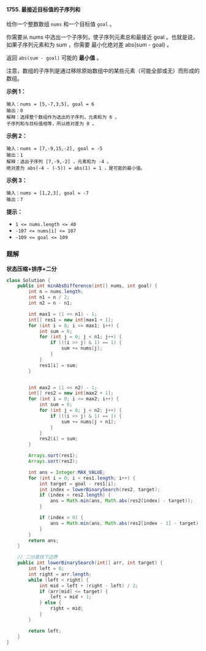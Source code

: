 #### 1755. 最接近目标值的子序列和

给你一个整数数组 `nums` 和一个目标值 `goal` 。

你需要从 nums 中选出一个子序列，使子序列元素总和最接近 goal 。也就是说，如果子序列元素和为 sum ，你需要 最小化绝对差 abs(sum - goal) 。

返回 `abs(sum - goal)` 可能的 **最小值** 。

注意，数组的子序列是通过移除原始数组中的某些元素（可能全部或无）而形成的数组。

**示例 1：**

```shell
输入：nums = [5,-7,3,5], goal = 6
输出：0
解释：选择整个数组作为选出的子序列，元素和为 6 。
子序列和与目标值相等，所以绝对差为 0 。
```

**示例 2：**

```shell
输入：nums = [7,-9,15,-2], goal = -5
输出：1
解释：选出子序列 [7,-9,-2] ，元素和为 -4 。
绝对差为 abs(-4 - (-5)) = abs(1) = 1 ，是可能的最小值。
```

**示例 3：**

```shell
输入：nums = [1,2,3], goal = -7
输出：7
```

**提示：**

- `1 <= nums.length <= 40`
- `-107 <= nums[i] <= 107`
- `-109 <= goal <= 109`

### 题解

**状态压缩+排序+二分**

```java
class Solution {
    public int minAbsDifference(int[] nums, int goal) {
        int n = nums.length;
        int n1 = n / 2;
        int n2 = n - n1;

        int max1 = (1 << n1) - 1;
        int[] res1 = new int[max1 + 1];
        for (int i = 0; i <= max1; i++) {
            int sum = 0;
            for (int j = 0; j < n1; j++) {
                if (((i >> j) & 1) == 1) {
                    sum += nums[j];
                }
            }
            res1[i] = sum;
        }


        int max2 = (1 << n2) - 1;
        int[] res2 = new int[max2 + 1];
        for (int i = 0; i <= max2; i++) {
            int sum = 0;
            for (int j = 0; j < n2; j++) {
                if (((i >> j) & 1) == 1) {
                    sum += nums[j + n1];
                }
            }
            res2[i] = sum;
        }

        Arrays.sort(res1);
        Arrays.sort(res2);

        int ans = Integer.MAX_VALUE;
        for (int i = 0; i < res1.length; i++) {
            int target = goal - res1[i];
            int index = lowerBinarySearch(res2, target);
            if (index < res2.length) {
                ans = Math.min(ans, Math.abs(res2[index] - target));
            }

            if (index > 0) {
                ans = Math.min(ans, Math.abs(res2[index - 1] - target));
            }
        }
        return ans;
    }

    // 二分查找下边界
    public int lowerBinarySearch(int[] arr, int target) {
        int left = 0;
        int right = arr.length;
        while (left < right) {
            int mid = left + (right - left) / 2;
            if (arr[mid] <= target) {
                left = mid + 1;
            } else {
                right = mid;
            }
        }

        return left;
    }
}
```

